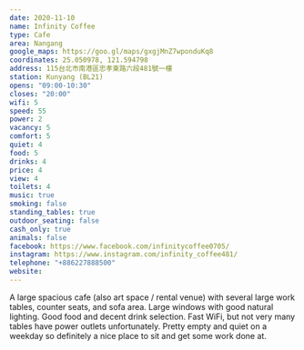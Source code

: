 ```yaml
---
date: 2020-11-10
name: Infinity Coffee
type: Cafe
area: Nangang
google_maps: https://goo.gl/maps/gxgjMnZ7wponduKq8
coordinates: 25.050978, 121.594798
address: 115台北市南港區忠孝東路六段481號一樓
station: Kunyang (BL21)
opens: "09:00-10:30"
closes: "20:00"
wifi: 5
speed: 55
power: 2
vacancy: 5
comfort: 5
quiet: 4
food: 5
drinks: 4
price: 4
view: 4
toilets: 4
music: true
smoking: false
standing_tables: true
outdoor_seating: false
cash_only: true
animals: false
facebook: https://www.facebook.com/infinitycoffee0705/
instagram: https://www.instagram.com/infinity_coffee481/
telephone: "+886227888500"
website: 
---
```


A large spacious cafe (also art space / rental venue) with several large work tables, counter seats, and sofa area. Large windows with good natural lighting. Good food and decent drink selection. Fast WiFi, but not very many tables have power outlets unfortunately. Pretty empty and quiet on a weekday so definitely a nice place to sit and get some work done at.
